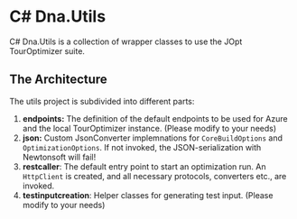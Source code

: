 # C# Dna.Utils

C# Dna.Utils is a collection of wrapper classes to use the JOpt TourOptimizer suite.

## The Architecture
The utils project is subdivided into different parts:

1. **endpoints:** The definition of the default endpoints to be used for Azure and the local TourOptimizer instance. (Please modify to your needs)
2. **json:** Custom JsonConverter implemnations for `CoreBuildOptions` and `OptimizationOptions`. If not invoked, the JSON-serialization with Newtonsoft will fail!
3. **restcaller**: The default entry point to start an optimization run. An `HttpClient` is created, and all necessary protocols, converters etc., are invoked. 
4. **testinputcreation**: Helper classes for generating test input.  (Please modify to your needs)
